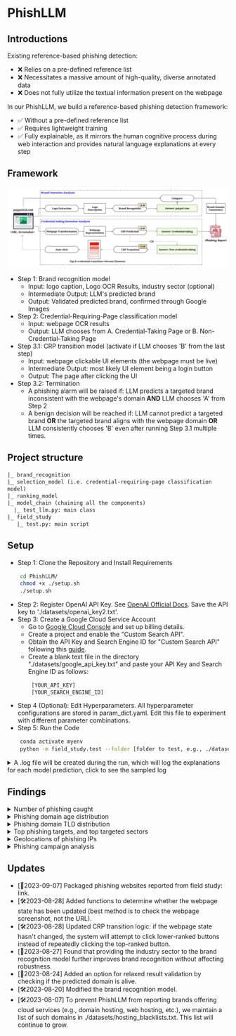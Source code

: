 # PhishLLM

<p align="center">

[//]: # (  • <a href="">Paper</a> •)

[//]: # (  • <a href="">Website</a> •)

[//]: # (  • <a href="https://drive.google.com/drive/folders/1x6N6QEt_34B-pMStbBANUrjim-2ixG6T?usp=sharing">Datasets</a>  •)

[//]: # (  • <a href="#citation">Citation</a> •)

</p>

## Introductions
Existing reference-based phishing detection:

- :x: Relies on a pre-defined reference list
- :x: Necessitates a massive amount of high-quality, diverse annotated data
- :x: Does not fully utilize the textual information present on the webpage

In our PhishLLM, we build a reference-based phishing detection framework:

- ✅ Without a pre-defined reference list
- ✅ Requires lightweight training
- ✅ Fully explainable, as it mirrors the human cognitive process during web interaction and provides natural language explanations at every step

## Framework
<img src="./figures/phishllm.png">

- Step 1: Brand recognition model
  - Input: logo caption, Logo OCR Results, industry sector (optional)
  - Intermediate Output: LLM's predicted brand
  - Output: Validated predicted brand, confirmed through Google Images
- Step 2: Credential-Requiring-Page classification model
  - Input: webpage OCR results
  - Output: LLM chooses from A. Credential-Taking Page or B. Non-Credential-Taking Page
- Step 3.1: CRP transition model (activate if LLM chooses 'B' from the last step)
  - Input: webpage clickable UI elements (the webpage must be live)
  - Intermediate Output: most likely UI element being a login button
  - Output: The page after clicking the UI 
- Step 3.2: Termination
  - A phishing alarm will be raised if:
  LLM predicts a targeted brand inconsistent with the webpage's domain
  **AND** LLM chooses 'A' from Step 2
  - A benign decision will be reached if:
  LLM cannot predict a targeted brand
  **OR** the targeted brand aligns with the webpage domain
  **OR** LLM consistently chooses 'B' even after running Step 3.1 multiple times.

## Project structure
```
|_ brand_recognition
|_ selection_model (i.e. credential-requiring-page classification model)
|_ ranking_model
|_ model_chain (chaining all the components)
  |_ test_llm.py: main class
|_ field_study 
   |_ test.py: main script
```

## Setup
- Step 1: Clone the Repository and Install Requirements
```bash
    cd PhishLLM/
    chmod +x ./setup.sh
    ./setup.sh
```
- Step 2: Register OpenAI API Key. See [OpenAI Official Docs](https://platform.openai.com/). Save the API key to './datasets/openai_key2.txt'.
- Step 3: Create a Google Cloud Service Account
  - Go to [Google Cloud Console]((https://console.cloud.google.com/)) and set up billing details.
  - Create a project and enable the "Custom Search API".
  - Obtain the API Key and Search Engine ID for "Custom Search API" following this [guide](https://developers.google.com/custom-search/v1/overview).
  - Create a blank text file in the directory "./datasets/google_api_key.txt" and paste your API Key and Search Engine ID as follows:
     ```text 
      [YOUR_API_KEY]
      [YOUR_SEARCH_ENGINE_ID]
     ```
- Step 4 (Optional): Edit Hyperparameters. All hyperparameter configurations are stored in param_dict.yaml. Edit this file to experiment with different parameter combinations.
- Step 5: Run the Code
```bash
    conda activate myenv
    python -m field_study.test --folder [folder to test, e.g., ./datasets/field_study/2023-08-21/] --date [e.g., 2023-08-21]
```

<details>
<summary> A .log file will be created during the run, which will log the explanations for each model prediction, click to see the sampled log</summary>
    <pre><code>
      [PhishLLMLogger][DEBUG] Folder ./datasets/field_study/2023-09-01/device-862044b2-5124-4735-b6d5-f114eea4a232.remotewd.com
      [PhishLLMLogger][DEBUG] Logo caption: the logo for sonicwall network security appliance
      [PhishLLMLogger][DEBUG] Logo OCR: SONICWALL Network Security Appliance Username
      [PhishLLMLogger][DEBUG] Industry: Technology
      [PhishLLMLogger][DEBUG] LLM prediction time: 0.9699530601501465
      [PhishLLMLogger][DEBUG] Detected brand: sonicwall.com
      [PhishLLMLogger][DEBUG] Domain sonicwall.com is valid and alive
      [PhishLLMLogger][DEBUG] CRP prediction: There is no confusing token. Then we find the keywords that are related to login: LOG IN. Additionally, the presence of "Username" suggests that this page requires credentials. Therefore, the answer would be A.
      [💥] Phishing discovered, phishing target is sonicwall.com
      [PhishLLMLogger][DEBUG] Folder ./datasets/field_study/2023-09-01/lp.aldooliveira.com
      [PhishLLMLogger][DEBUG] Logo caption: a black and white photo of the word hello world
      [PhishLLMLogger][DEBUG] Logo OCR: Hello world! Welcome to WordPress. This is your first post. Edit or delete it, then start writing! dezembro 2, 2021 publicado
      [PhishLLMLogger][DEBUG] Industry: Uncategorized
      [PhishLLMLogger][DEBUG] LLM prediction time: 0.8813009262084961
      [PhishLLMLogger][DEBUG] Detected brand: wordpress.com
      [PhishLLMLogger][DEBUG] Domain wordpress.com is valid and alive
      [PhishLLMLogger][DEBUG] CRP prediction: There is no token or keyword related to login or sensitive information. Therefore the answer would be B.
      [PhishLLMLogger][DEBUG] No candidate login button to click
       [✅] Benign
    </code></pre>
</details>

## Findings
<details>
  <summary>Number of phishing caught</summary>
  <img src="./field_study/plots/num_phish.png">
</details>
<details>
  <summary>Phishing domain age distribution</summary>
  <img src="./field_study/plots/domain_age.png">
</details>
<details>
  <summary>Phishing domain TLD distribution</summary>
  
  | Top-5 TLD | Frequency      |
  |----------------| --------------- |
  | .com | 447 occurrences |
  | .de | 60 occurrences |
  | .online | 58 occurrences |
  | .info | 52 occurrences |
  | .xyz | 52 occurrences |

</details>
<details>
  <summary>Top phishing targets, and top targeted sectors</summary>
  <img src="./field_study/plots/brand_freq.png">
  <img src="./field_study/plots/brand_sector.png">
</details>
<details>
  <summary>Geolocations of phishing IPs</summary>
  <img src="./field_study/plots/geo.png">
</details>
<details>
  <summary>Phishing campaign analysis</summary>
  <img src="./field_study/plots/campaign.png">
</details>


## Updates
- [👏2023-09-07] Packaged phishing websites reported from field study: link.
- [🛠️2023-08-28] Added functions to determine whether the webpage state has been updated (best method is to check the webpage screenshot, not the URL).
- [🛠️2023-08-28] Updated CRP transition logic: if the webpage state hasn't changed, the system will attempt to click lower-ranked buttons instead of repeatedly clicking the top-ranked button.
- [🤔2023-08-27] Found that providing the industry sector to the brand recognition model further improves brand recognition without affecting robustness.
- [🤔2023-08-24] Added an option for relaxed result validation by checking if the predicted domain is alive.
- [🛠️2023-08-20] Modified the brand recognition model.
- [🛠️2023-08-07] To prevent PhishLLM from reporting brands offering cloud services (e.g., domain hosting, web hosting, etc.), we maintain a list of such domains in ./datasets/hosting_blacklists.txt. This list will continue to grow.